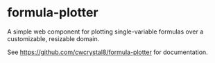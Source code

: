 # formula-plotter

A simple web component for plotting single-variable formulas over 
a customizable, resizable domain.

See https://github.com/cwcrystal8/formula-plotter for documentation.